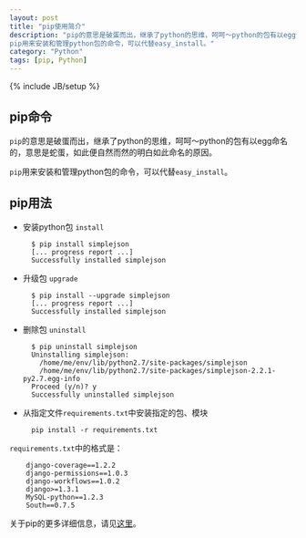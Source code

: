 ```yaml
---
layout: post
title: "pip使用简介"
description: "pip的意思是破蛋而出，继承了python的思维，呵呵～python的包有以egg命名的，意思是蛇蛋，如此便自然而然的明白如此命名的原因。
pip用来安装和管理python包的命令，可以代替easy_install。"
category: "Python"
tags: [pip, Python]
---
```

{% include JB/setup %}

## pip命令
`pip`的意思是破蛋而出，继承了python的思维，呵呵～python的包有以egg命名的，意思是蛇蛋，如此便自然而然的明白如此命名的原因。

`pip`用来安装和管理python包的命令，可以代替`easy_install`。

## pip用法

* 安装python包 `install`

        $ pip install simplejson  
        [... progress report ...]  
        Successfully installed simplejson

* 升级包 `upgrade`

        $ pip install --upgrade simplejson  
        [... progress report ...]  
        Successfully installed simplejson  

* 删除包 `uninstall`

        $ pip uninstall simplejson  
        Uninstalling simplejson:  
          /home/me/env/lib/python2.7/site-packages/simplejson  
          /home/me/env/lib/python2.7/site-packages/simplejson-2.2.1-py2.7.egg-info  
        Proceed (y/n)? y  
        Successfully uninstalled simplejson

* 从指定文件`requirements.txt`中安装指定的包、模块

        pip install -r requirements.txt  
  
`requirements.txt`中的格式是：  
  
        django-coverage==1.2.2
        django-permissions==1.0.3
        django-workflows==1.0.2
        django>=1.3.1
        MySQL-python==1.2.3
        South==0.7.5


关于pip的更多详细信息，请见[这里](http://www.pip-installer.org/en/latest/)。


